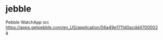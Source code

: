 # jebble

Pebble WatchApp src
https://apps.getpebble.com/en_US/application/56a49e1711d0acdd4700002a

